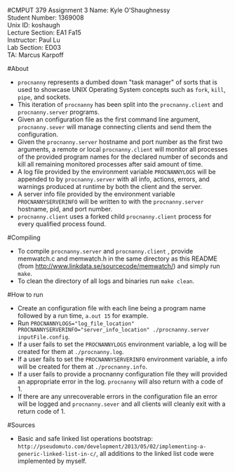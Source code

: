 #CMPUT 379 Assignment 3
Name: Kyle O'Shaughnessy  
Student Number: 1369008  
Unix ID: koshaugh  
Lecture Section: EA1 Fa15  
Instructor: Paul Lu  
Lab Section: ED03  
TA: Marcus Karpoff  
  
#About  
* `procnanny` represents a dumbed down "task manager" of sorts that is used to showcase UNIX Operating System concepts such as `fork`, `kill`, `pipe`, and sockets.  
* This iteration of `procnanny` has been split into the `procnanny.client` and `procnanny.server` programs.
* Given an configuration file as the first command line argument, `procnanny.sever` will manage connecting clients and send them the configuration. 
* Given the `procnanny.server` hostname and port number as the first two arguments, a remote or local `procnanny.client` will monitor all processes of the provided program names for the declared number of seconds and kill all remaining monitored processes after said amount of time.  
* A log file provided by the environment variable `PROCNANNYLOGS` will be appended to by `procnanny.server` with all info, actions,  errors, and warnings produced at runtime by both the client and the server.  
* A server info file provided by the environment variable `PROCNANNYSERVERINFO` will be written to with the `procnanny.server` hostname, pid, and port number.
* `procnanny.client` uses a forked child `procnanny.client` process for every qualified process found.  
  
#Compiling  
* To compile `procnanny.server` and `procnanny.client` , provide memwatch.c and memwatch.h in the same directory as this README (from http://www.linkdata.se/sourcecode/memwatch/) and simply run `make`.
* To clean the directory of all logs and binaries run `make clean`.  
  
#How to run  
* Create an configuration file with each line being a program name followed by a run time, `a.out 15` for example.
* Run `PROCNANNYLOGS="log_file_location" PROCNANNYSERVERINFO="server_info_location" ./procnanny.server inputFile.config`.
* If a user fails to set the `PROCNANNYLOGS` environment variable, a log will be created for them at `./procnanny.log`.  
* If a user fails to set the `PROCNANNYSERVERINFO` environment variable, a info will be created for them at `./procnanny.info`.
* If a user fails to provide a procnanny configuration file they will provided an appropriate error in the log. `procnanny` will also return with a code of 1.
* If there are any unrecoverable errors in the configuration file an error will be logged and `procnanny.sever` and all clients will cleanly exit with a return code of 1.

#Sources
* Basic and safe linked list operations bootstrap: `http://pseudomuto.com/development/2013/05/02/implementing-a-generic-linked-list-in-c/`, all  additions to the linked list code were implemented by myself.


